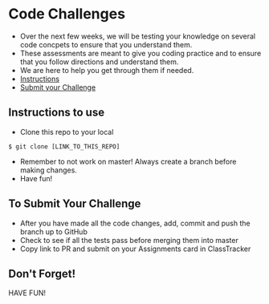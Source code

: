# Code Challenges

- Over the next few weeks, we will be testing your knowledge on several code concpets to ensure that you understand them.
- These assessments are meant to give you coding practice and to ensure that you follow directions and understand them.
- We are here to help you get through them if needed.
- [Instructions](#instructions-to-use)
- [Submit your Challenge](#to-submit-your-challenge)

## Instructions to use

- Clone this repo to your local

```
$ git clone [LINK_TO_THIS_REPO]
```

- Remember to not work on master! Always create a branch before making changes.
- Have fun!

## To Submit Your Challenge

- After you have made all the code changes, add, commit and push the branch up to GitHub
- Check to see if all the tests pass before merging them into master
- Copy link to PR and submit on your Assignments card in ClassTracker

## Don't Forget!

HAVE FUN!
